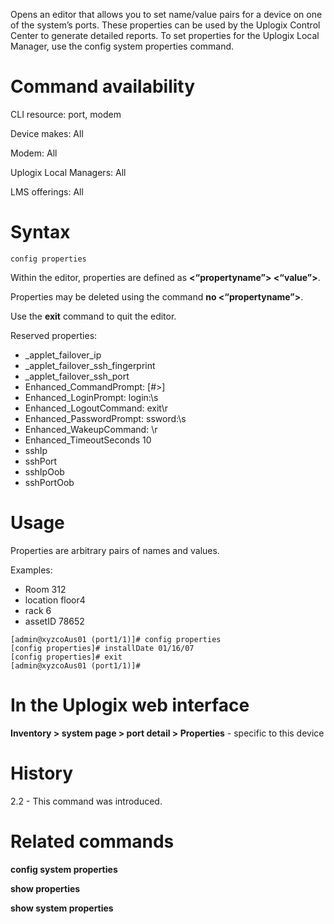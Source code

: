 Opens an editor that allows you to set name/value pairs for a device on one of the system’s ports. These properties can be used by the Uplogix Control Center to generate detailed reports. To set properties for the Uplogix Local Manager, use the config system properties command.

# Command availability 

CLI resource: port, modem

Device makes: All

Modem: All

Uplogix Local Managers: All

LMS offerings: All

# Syntax 

```
config properties
```

Within the editor, properties are defined as **<“propertyname”> <“value”>**.

Properties may be deleted using the command **no <“propertyname”>**.

Use the **exit** command to quit the editor.

Reserved properties:

- _applet_failover_ip
- _applet_failover_ssh_fingerprint
- _applet_failover_ssh_port
- Enhanced_CommandPrompt: [#>]
- Enhanced_LoginPrompt: login:\s
- Enhanced_LogoutCommand: exit\r
- Enhanced_PasswordPrompt: ssword:\s
- Enhanced_WakeupCommand: \r
- Enhanced_TimeoutSeconds 10
- sshIp
- sshPort 
- sshIpOob 
- sshPortOob

# Usage 

Properties are arbitrary pairs of names and values. 

Examples: 

- Room 312
- location floor4
- rack 6
- assetID 78652


```
[admin@xyzcoAus01 (port1/1)]# config properties
[config properties]# installDate 01/16/07
[config properties]# exit
[admin@xyzcoAus01 (port1/1)]#
```

# In the Uplogix web interface

**Inventory > system page > port detail > Properties** - specific to this device

# History 

2.2 - This command was introduced.

# Related commands 

**config system properties**

**show properties**

**show system properties**
